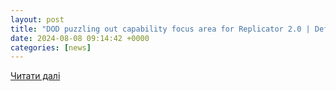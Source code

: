 ```yaml
---
layout: post
title: "DOD puzzling out capability focus area for Replicator 2.0 | DefenseScoop"
date: 2024-08-08 09:14:42 +0000
categories: [news]
---
```


[Читати далі](https://defensescoop.com/2024/08/07/dod-puzzling-out-capability-focus-area-replicator-2-0/)

